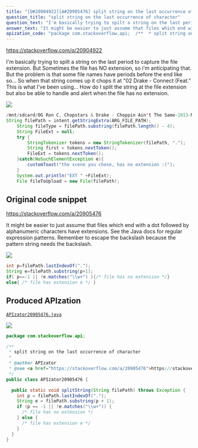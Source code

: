 ```yaml
---
title: "[Q#20904922][A#20905476] split string on the last occurrence of character"
question_title: "split string on the last occurrence of character"
question_text: "I'm basically trying to spilt a string on the last period to capture the file extension. But Sometimes the file has NO extension, so i'm anticipating that. But the problem is that some file names have periods before the end like so... So when that string comes up it chops it at \"02 Drake - Connect (Feat.\" This is what I've been using... How do I split the string at the file extension but also be able to handle and alert when the file has no extension."
answer_text: "It might be easier to just assume that files which end with a dot followed by alphanumeric characters have extensions. See the Java docs for regular expression patterns. Remember to escape the backslash because the pattern string needs the backslash."
apization_code: "package com.stackoverflow.api;  /**  * split string on the last occurrence of character  *  * @author APIzator  * @see <a href=\"https://stackoverflow.com/a/20905476\">https://stackoverflow.com/a/20905476</a>  */ public class APIzator20905476 {    public static void splitString(String filePath) throws Exception {     int p = filePath.lastIndexOf(\".\");     String e = filePath.substring(p + 1);     if (p == -1 || !e.matches(\"\\\\w+\")) {       /* file has no extension */     } else {       /* file has extension e */     }   } }"
---
```


https://stackoverflow.com/q/20904922

I&#x27;m basically trying to spilt a string on the last period to capture the file extension.
But Sometimes the file has NO extension, so i&#x27;m anticipating that.
But the problem is that some file names have periods before the end like so...
So when that string comes up it chops it at &quot;02 Drake - Connect (Feat.&quot;
This is what I&#x27;ve been using...
How do I split the string at the file extension but also be able to handle and alert when the file has no extension.


<div class="code-logo"><img src="/stackoverflow.png" /></div>

```java
/mnt/sdcard/OG Ron C, Chopstars & Drake - Choppin Ain't The Same-2013-MIXFIEND/02 Drake - Connect (Feat. Fat Pat) (Chopped Not Slopped).mp3
String filePath = intent.getStringExtra(ARG_FILE_PATH);
    String fileType = filePath.substring(filePath.length() - 4);
    String FileExt = null;
    try {
        StringTokenizer tokens = new StringTokenizer(filePath, ".");
        String first = tokens.nextToken();
        FileExt = tokens.nextToken();
    }catch(NoSuchElementException e){
        customToast("the scene you chose, has no extension :(");
    }
    System.out.println("EXT " +FileExt);
    File fileToUpload = new File(filePath);
```


## Original code snippet

https://stackoverflow.com/a/20905476

It might be easier to just assume that files which end with a dot followed by alphanumeric characters have extensions.
See the Java docs for regular expression patterns. Remember to escape the backslash because the pattern string needs the backslash.

<div class="code-logo"><img src="/stackoverflow.png" /></div>

```java
int p=filePath.lastIndexOf(".");
String e=filePath.substring(p+1);
if( p==-1 || !e.matches("\\w+") ){/* file has no extension */}
else{ /* file has extension e */ }
```

## Produced APIzation

[`APIzator20905476.java`](https://github.com/pasqualesalza/apization-temp/raw/main/data/search/APIzator20905476.java)

<div class="code-logo"><img src="/apizator.png" /></div>

```java
package com.stackoverflow.api;

/**
 * split string on the last occurrence of character
 *
 * @author APIzator
 * @see <a href="https://stackoverflow.com/a/20905476">https://stackoverflow.com/a/20905476</a>
 */
public class APIzator20905476 {

  public static void splitString(String filePath) throws Exception {
    int p = filePath.lastIndexOf(".");
    String e = filePath.substring(p + 1);
    if (p == -1 || !e.matches("\\w+")) {
      /* file has no extension */
    } else {
      /* file has extension e */
    }
  }
}

```